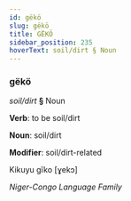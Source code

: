 ```yaml
---
id: gëkö
slug: gëkö
title: GËKÖ
sidebar_position: 235
hoverText: soil/dirt § Noun
---
```


### gëkö

*soil/dirt* **§** Noun

**Verb**: to be soil/dirt

**Noun**: soil/dirt

**Modifier**: soil/dirt-related

Kikuyu gĩko [ɣekɔ]

*Niger-Congo Language Family*